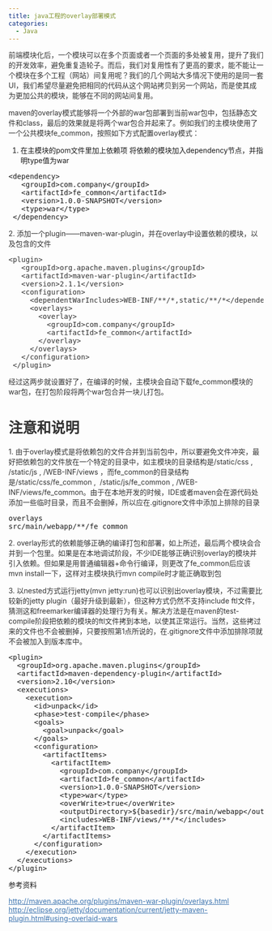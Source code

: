 ```yaml
---
title: java工程的overlay部署模式
categories:
  - Java
---
```

<p id="id-前端模块在java工程间的复用-背景" style="color: #333333;">
  前端模块化后，一个模块可以在多个页面或者一个页面的多处被复用，提升了我们的开发效率，避免重复造轮子。而后，我们对复用性有了更高的要求，能不能让一个模块在多个工程（网站）间复用呢？我们的几个网站大多情况下使用的是同一套UI，我们希望尽量避免把相同的代码从这个网站拷贝到另一个网站，而是使其成为更加公共的模块，能够在不同的网站间复用。
</p>

<p style="color: #333333;">
  maven的overlay模式能够将一个外部的war包部署到当前war包中，包括静态文件和class，最后的效果就是将两个war包合并起来了。例如我们的主模块使用了一个公共模块fe_common，按照如下方式配置overlay模式：
</p>

<!--more-->

  1. 在主模块的pom文件里加上依赖项 将依赖的模块加入dependency节点，并指明type值为war

<pre>&lt;dependency&gt;
   &lt;groupId&gt;com.company&lt;/groupId&gt;
   &lt;artifactId&gt;fe_common&lt;/artifactId&gt;
   &lt;version&gt;1.0.0-SNAPSHOT&lt;/version&gt;
   &lt;type&gt;war&lt;/type&gt;
 &lt;/dependency&gt;</pre>

<p style="color: #333333;">
  2. 添加一个plugin——maven-war-plugin，并在overlay中设置依赖的模块，以及包含的文件
</p>

<pre style="color: #333333;">&lt;plugin&gt;
   &lt;groupId&gt;org.apache.maven.plugins&lt;/groupId&gt;
   &lt;artifactId&gt;maven-war-plugin&lt;/artifactId&gt;
   &lt;version&gt;2.1.1&lt;/version&gt;
   &lt;configuration&gt;
     &lt;dependentWarIncludes&gt;WEB-INF/**/*,static/**/*&lt;/dependentWarIncludes&gt;
     &lt;overlays&gt;
       &lt;overlay&gt;
         &lt;groupId&gt;com.company&lt;/groupId&gt;
         &lt;artifactId&gt;fe_common&lt;/artifactId&gt;
       &lt;/overlay&gt;
     &lt;/overlays&gt;
   &lt;/configuration&gt;
 &lt;/plugin&gt;</pre>

<p style="color: #333333;">
  经过这两步就设置好了，在编译的时候，主模块会自动下载fe_common模块的war包，在打包阶段将两个war包合并一块儿打包。
</p>

<h1 id="id-前端模块在java工程间的复用-注意和说明" style="color: #333333;">
  注意和说明
</h1>

<p style="color: #333333;">
  1. 由于overlay模式是将依赖包的文件合并到当前包中，所以要避免文件冲突，最好把依赖包的文件放在一个特定的目录中，如主模块的目录结构是/static/css , /static/js , /WEB-INF/views ，而fe_common的目录结构是/static/css/fe_common ,  /static/js/fe_common , /WEB-INF/views/fe_common。由于在本地开发的时候，IDE或者maven会在源代码处添加一些临时目录，而且不会删掉，所以应在.gitignore文件中添加上排除的目录
</p>

<pre class="lang:sh decode:true">overlays
src/main/webapp/**/fe_common</pre>

<p style="color: #333333;">
  2. overlay形式的依赖能够正确的编译打包和部署，如上所述，最后两个模块会合并到一个包里。如果是在本地调试阶段，不少IDE能够正确识别overlay的模块并引入依赖。但如果是用普通编辑器+命令行编译，则更改了fe_common后应该mvn install一下，这样对主模块执行mvn compile时才能正确取到包
</p>

<p style="color: #333333;">
  3. 以nested方式运行jetty(mvn jetty:run)也可以识别出overlay模块，不过需要比较新的jetty plugin（最好升级到最新），但这种方式仍然不支持include ftl文件，猜测这和freemarker编译器的处理行为有关。解决方法是在maven的test-compile阶段把依赖的模块的ftl文件拷到本地，以使其正常运行。当然，这些拷过来的文件也不会被删掉，只要按照第1点所说的，在.gitignore文件中添加排除项就不会被加入到版本库中。
</p>

<pre class="lang:xhtml decode:true">&lt;plugin&gt;
  &lt;groupId&gt;org.apache.maven.plugins&lt;/groupId&gt;
  &lt;artifactId&gt;maven-dependency-plugin&lt;/artifactId&gt;
  &lt;version&gt;2.10&lt;/version&gt;
  &lt;executions&gt;
    &lt;execution&gt;
      &lt;id&gt;unpack&lt;/id&gt;
      &lt;phase&gt;test-compile&lt;/phase&gt;
      &lt;goals&gt;
        &lt;goal&gt;unpack&lt;/goal&gt;
      &lt;/goals&gt;
      &lt;configuration&gt;
        &lt;artifactItems&gt;
          &lt;artifactItem&gt;
            &lt;groupId&gt;com.company&lt;/groupId&gt;
            &lt;artifactId&gt;fe_common&lt;/artifactId&gt;
            &lt;version&gt;1.0.0-SNAPSHOT&lt;/version&gt;
            &lt;type&gt;war&lt;/type&gt;
            &lt;overWrite&gt;true&lt;/overWrite&gt;
            &lt;outputDirectory&gt;${basedir}/src/main/webapp&lt;/outputDirectory&gt;
            &lt;includes&gt;WEB-INF/views/**/*&lt;/includes&gt;
          &lt;/artifactItem&gt;
        &lt;/artifactItems&gt;
      &lt;/configuration&gt;
    &lt;/execution&gt;
  &lt;/executions&gt;
&lt;/plugin&gt;</pre>

参考资料

<p style="color: #333333;">
  <span style="color: #042eee;"><span style="text-decoration: underline;"><a class="external-link" style="color: #3b73af;" href="http://maven.apache.org/plugins/maven-war-plugin/overlays.html" target="_blank" rel="nofollow">http://maven.apache.org/plugins/maven-war-plugin/overlays.html</a></span></span> <span style="color: #042eee;"><span style="text-decoration: underline;"><a class="external-link" style="color: #3b73af;" href="http://eclipse.org/jetty/documentation/current/jetty-maven-plugin.html#using-overlaid-wars" target="_blank" rel="nofollow">http://eclipse.org/jetty/documentation/current/jetty-maven-plugin.html#using-overlaid-wars</a></span></span>
</p>
